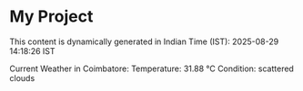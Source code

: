 # My Project

This content is dynamically generated in Indian Time (IST): 2025-08-29 14:18:26 IST


Current Weather in Coimbatore:
Temperature: 31.88 °C
Condition: scattered clouds
